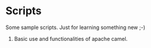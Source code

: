 Scripts
=======

Some sample scripts. Just for learning something new ;-)

1. Basic use and functionalities of apache camel.

